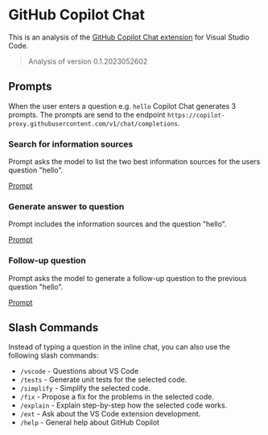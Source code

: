# GitHub Copilot Chat
This is an analysis of the [GitHub Copilot Chat extension](https://marketplace.visualstudio.com/items?itemName=GitHub.copilot-chat) for Visual Studio Code.

> Analysis of version 0.1.2023052602

## Prompts
When the user enters a question e.g. `hello` Copilot Chat generates 3 prompts. The prompts are send to the endpoint `https://copilot-proxy.githubusercontent.com/v1/chat/completions`.

### Search for information sources
Prompt asks the model to list the two best information sources for the users question "hello".

[Prompt](copilot-chat/prompt1.json)

### Generate answer to question
Prompt includes the information sources and the question "hello".

[Prompt](copilot-chat/prompt2.json)

### Follow-up question
Prompt asks the model to generate a follow-up question to the previous question "hello".

[Prompt](copilot-chat/prompt3.json)


## Slash Commands
Instead of typing a question in the inline chat, you can also use the following slash commands:
* `/vscode` - Questions about VS Code
* `/tests` - Generate unit tests for the selected code.
* `/simplify` - Simplify the selected code.
* `/fix` - Propose a fix for the problems in the selected code.
* `/explain` - Explain step-by-step how the selected code works.
* `/ext` - Ask about the VS Code extension development.
* `/help` - General help about GitHub Copilot




